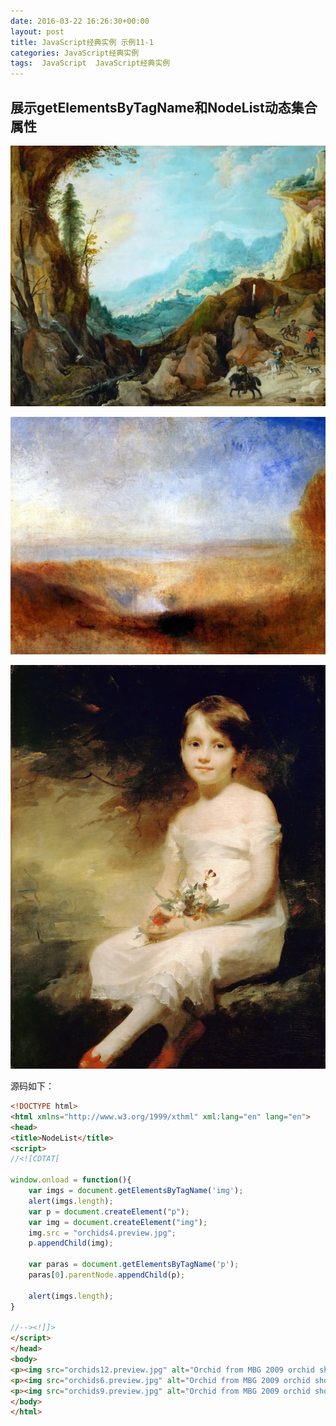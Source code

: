 ```yaml
---
date: 2016-03-22 16:26:30+00:00
layout: post
title: JavaScript经典实例 示例11-1
categories: JavaScript经典实例
tags:  JavaScript  JavaScript经典实例
---
```


展示getElementsByTagName和NodeList动态集合属性
----------------

<html xmlns="http://www.w3.org/1999/xthml" xml:lang="en">
<head>
<title>NodeList</title>
<script>
//<![CDTAT[

window.onload = function(){
    var imgs = document.getElementsByTagName('img');
    var blk1 = document.getElementById("result1");
    blk1.innerHTML = imgs.length;
    var p = document.createElement("p");
    var img = document.createElement("img");
    img.src = "/assets/media/image/orchids4.preview.jpg";
    p.appendChild(img);
    
    var paras = document.getElementsByTagName('p');
    paras[0].parentNode.appendChild(p);
    
    var blk2 = document.getElementById("result2");
    blk2.innerHTML = imgs.length;
    
}

//--><!]]>
</script>
</head>
<body>
<p><img src="/assets/media/image/orchids12.preview.jpg" alt="Orchid from MBG 2009 orchid show" /></p>
<p><img src="/assets/media/image/orchids6.preview.jpg" alt="Orchid from MBG 2009 orchid show" /></p>
<p><img src="/assets/media/image/orchids9.preview.jpg" alt="Orchid from MBG 2009 orchid show" /></p>
<div id="result1"></div>
<div id="result2"></div>
</body>
</html>

源码如下：

``` html
<!DOCTYPE html>
<html xmlns="http://www.w3.org/1999/xthml" xml:lang="en" lang="en">
<head>
<title>NodeList</title>
<script>
//<![CDTAT[

window.onload = function(){
    var imgs = document.getElementsByTagName('img');
    alert(imgs.length);
    var p = document.createElement("p");
    var img = document.createElement("img");
    img.src = "orchids4.preview.jpg";
    p.appendChild(img);
    
    var paras = document.getElementsByTagName('p');
    paras[0].parentNode.appendChild(p);
    
    alert(imgs.length);
}

//--><!]]>
</script>
</head>
<body>
<p><img src="orchids12.preview.jpg" alt="Orchid from MBG 2009 orchid show" /></p>
<p><img src="orchids6.preview.jpg" alt="Orchid from MBG 2009 orchid show" /></p>
<p><img src="orchids9.preview.jpg" alt="Orchid from MBG 2009 orchid show" /></p>
</body>
</html>
``` 
